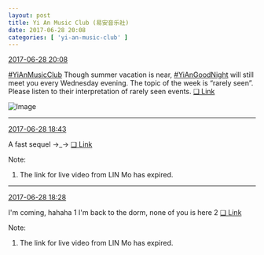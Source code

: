 ```yaml
---
layout: post
title: Yi An Music Club (易安音乐社)
date: 2017-06-28 20:08
categories: [ 'yi-an-music-club' ]
---
```


<div class="weibo-info">
  <a href="http://weibo.com/6094546964/F9WIsmawr">2017-06-28 20:08</a>
</div>

[#YiAnMusicClub](http://weibo.com/p/100808beae2e3e05b17b64f63ebedca39f19b2/super_index) Though summer vacation is near, [#YiAnGoodNight](http://weibo.com/p/10080892b104a59bff303ca883e7931b5b916e) will still meet you every Wednesday evening. The topic of the week is “rarely seen”. Please listen to their interpretation of rarely seen events. [❏ Link](http://m.ximalaya.com/78339006/sound/42172157)

<!-- more -->

![Image](https://wx3.sinaimg.cn/mw690/006Es64Agy1fh169r810kj30qf0kutce.jpg)

---

<div class="weibo-info">
  <a href="http://weibo.com/6094546964/F9W9R5XEK">2017-06-28 18:43</a>
</div>

A fast sequel →_→ [❏ Link](https://www.yizhibo.com/l/N4mHxqoeAyT_Opdo.html)

Note:
1. The link for live video from LIN Mo has expired.

---

<div class="weibo-info">
  <a href="http://weibo.com/6094546964/F9W3IekoP">2017-06-28 18:28</a>
</div>

I'm coming, hahaha 1 I'm back to the dorm, none of you is here 2 [❏ Link](https://www.yizhibo.com/l/dRs15KczymKTJwvn.html)

Note:
1. The link for live video from LIN Mo has expired.
